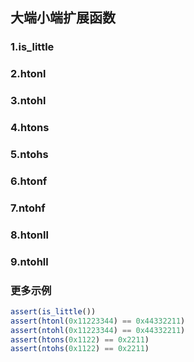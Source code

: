 ## 大端小端扩展函数

### 1.is\_little
### 2.htonl
### 3.ntohl
### 4.htons
### 5.ntohs
### 6.htonf
### 7.ntohf
### 8.htonll
### 9.ntohll

### 更多示例

```js
assert(is_little())
assert(htonl(0x11223344) == 0x44332211)
assert(ntohl(0x11223344) == 0x44332211)
assert(htons(0x1122) == 0x2211)
assert(ntohs(0x1122) == 0x2211)
```

